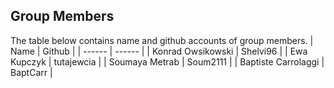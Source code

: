 ## Group Members
The table below contains name and github accounts of group members.
| Name | Github |
| ------ | ------ |
| Konrad Owsikowski | Shelvi96 |
| Ewa Kupczyk | tutajewcia |
| Soumaya Metrab | Soum2111 |
| Baptiste Carrolaggi | BaptCarr |
